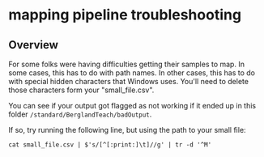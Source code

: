 # **mapping pipeline troubleshooting**

## Overview
For some folks were having difficulties getting their samples to map. In some cases, this has to do with path names. In other cases, this has to do with special hidden characters that Windows uses. You'll need to delete those characters form your "small_file.csv".

You can see if your output got flagged as not working if it ended up in this folder `/standard/BerglandTeach/badOutput`.

If so, try running the following line, but using the path to your small file:

```cat small_file.csv | $'s/[^[:print:]\t]//g' | tr -d '^M'```
